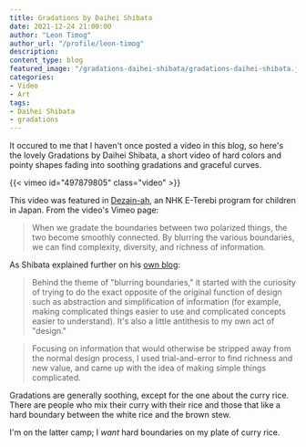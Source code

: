 ```yaml
---
title: Gradations by Daihei Shibata
date: 2021-12-24 21:00:00
author: "Leon Timog"
author_url: "/profile/leon-timog"
description: 
content_type: blog
featured_image: "/gradations-daihei-shibata/gradations-daihei-shibata.jpg"
categories:
- Video
- Art
tags:
- Daihei Shibata
- gradations
---
```

It occured to me that I haven't once posted a video in this blog, so here's the lovely Gradations by Daihei Shibata, a short video of hard colors and pointy shapes fading into soothing gradations and graceful curves.

{{< vimeo id="497879805" class="video" >}}

This video was featured in [Dezain-ah](http://www.nhk.or.jp/design-ah/), an NHK E-Terebi program for children in Japan. From the video's Vimeo page:

>When we gradate the boundaries between two polarized things, the two become smoothly connected. By blurring the various boundaries, we can find complexity, diversity, and richness of information.

As Shibata explained further on his [own blog](https://note.com/daiheishibata/n/nedd4417f58ac):

>Behind the theme of "blurring boundaries," it started with the curiosity of trying to do the exact opposite of the original function of design such as abstraction and simplification of information (for example, making complicated things easier to use and complicated concepts easier to understand). It's also a little antithesis to my own act of "design."

>Focusing on information that would otherwise be stripped away from the normal design process, I used trial-and-error to find richness and new value, and came up with the idea of making simple things complicated. 

Gradations are generally soothing, except for the one about the curry rice. There are people who mix their curry with their rice and those that like a hard boundary between the white rice and the brown stew.

I'm on the latter camp; I *want* hard boundaries on my plate of curry rice.